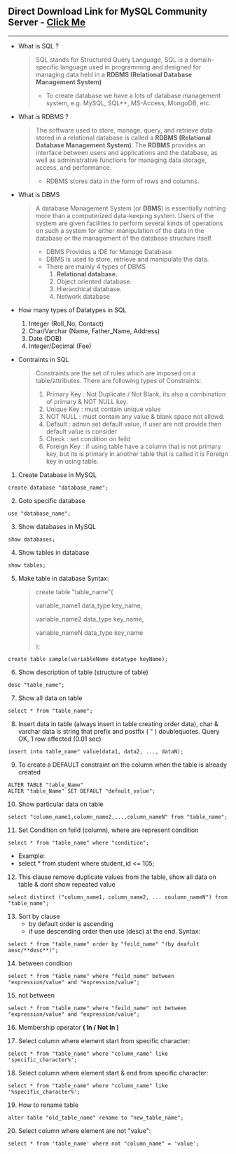 ## Direct Download Link for MySQL Community Server - [Click Me](https://cdn.mysql.com//Downloads/MySQLInstaller/mysql-installer-community-8.0.29.0.msi)

---

* What is SQL ?
    > SQL stands for Structured Query Language, SQL is a domain-specific language used in programming and designed for managing data held in a **RDBMS (Relational Database Management System)**
    > * To create database we have a lots of database management system, e.g. MySQL, SQL++, MS-Access, MongoDB, etc.

* What is RDBMS ?
    > The software used to store, manage, query, and retrieve data stored in a relational database is called a **RDBMS (Relational Database Management System)**. The **RDBMS** provides an interface between users and applications and the database, as well as administrative functions for managing data storage, access, and performance.
    > * RDBMS stores data in the form of rows and columns.

* What is DBMS
    > A database Management System (or **DBMS**) is essentially nothing more than a computerized data-keeping system. Users of the system are given facilities to perform several kinds of operations on such a system for either manipulation of the data in the database or the management of the database structure itself.
    > * DBMS Provides a IDE for Manage Database
    > * DBMS is used to store, retrieve and manipulate the data.
    > * There are mainly 4 types of DBMS
    >    1. **Relational database.**
    >    2. Object oriented database.
    >    3. Hierarchical database.
    >    4. Network database

* How many types of Datatypes in SQL
    1. Integer (Roll_No, Contact)
    2. Char/Varchar (Name, Father_Name, Address)
    3. Date (DOB)
    4. Integer/Decimal (Fee)

* Contraints in SQL
    > Constraints are the set of rules which are imposed on a table/attributes.
    > There are following types of Constraints:
    > 1. Primary Key : Not Duplicate / Not Blank, its also a combination of primary & NOT NULL key.
    > 2. Unique Key : must contain unique value
    > 3. NOT NULL : must contain any value & blank space not allowd.
    > 4. Default : admin set default value, if user are not provide then default value is consider
    > 5. Check : set condition on feild
    > 6. Foreign Key : if using table have a column that is not primary key, but its is primary in another table that is called it is Foreign key in using table.

1. Create Database in MySQL
```
create database "database_name";
```

2. Goto specific database
```
use "database_name";
```

3. Show databases in MySQL
```
show databases;
```

4. Show tables in database
```
show tables;
```

5. Make table in database
Syntax:
    > create table "table_name"(
    >
    >    variable_name1 data_type key_name,
    >
    >    variable_name2 data_type key_name,
    >
    >    variable_nameN data_type key_name
    >
    > );
```
create table sample(variableName datatype keyName);
```

6. Show description of table (structure of table)
```
desc "table_name";
```

7. Show all data on table
```
select * from "table_name";
```

8. Insert data in table (always insert in table creating order data), char & varchar data is string that prefix and postfix ( " ) doublequotes.
Query OK, 1 row affected (0.01 sec)
```
insert into table_name" value(data1, data2, ..., dataN);
```

9. To create a DEFAULT constraint on the column when the table is already created
```
ALTER TABLE "table_Name"
ALTER "table_Name" SET DEFAULT "default_value";
```

10. Show particular data on table
```
select "column_name1,column_name2,...,column_nameN" from "table_name";
```

11. Set Condition on feild (column), where are represent condition
```
select * from "table_name" where "condition";
```

* Example:
* select * from student where student_id <= 105;

12. This clause remove duplicate values from the table, show all data on table & dont show repeated value
```
select distinct ("column_name1, column_name2, ... coulumn_nameN") from "table_name";
```

13. Sort by clause
    * by default order is ascending
    * if use descending order then use (desc) at the end.
Syntax:
```
select * from "table_name" order by "feild_name" "(by deafult aesc/**desc**)";
```

14. between condition
```
select * from "table_name" where "feild_name" between "expression/value" and "expression/value";
```

15. not between
```
select * from "table_name" where "feild_name" not between "expression/value" and "expression/value";
```
16. Membership operator **( In / Not In )**

17. Select column where element start from specific character:
```
select * from "table_name" where "column_name" like 'specific_character%';
```

18. Select column where element start & end from specific character:
```
select * from "table_name" where "column_name" like '%specific_character%';
```
19. How to rename table
```
alter table "old_table_name" rename to "new_table_name";
```

20. Select column where element are not "value":
```
select * from 'table_name' where not "column_name" = 'value';
```